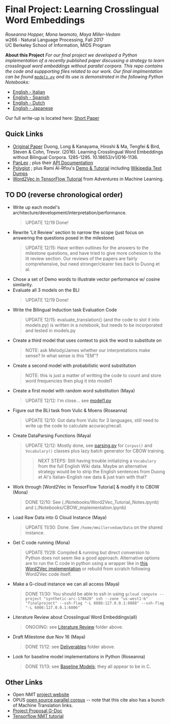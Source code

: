 # Final Project: Learning Crosslingual Word Embeddings
>   
_Roseanna Hopper, Mona Iwamoto, Maya Miller-Vedam_   
w266 : Natural Language Processing, Fall 2017    
UC Berkeley School of Information, MIDS Program  

**About this Project**
_For our final project we developed a Python implementation of a recently published paper discussing a strategy to learn crosslingual word embeddings without parallel corpora. This repo contains the code and suppporting files related to our work. Our final implmentation can be found [`models.py`](./Notebooks/models.py) and its use is demonstrated in the following Python Notebooks:_
* [English - Italian](./Notebooks/English-Italian_Embeddings.ipynb)
* [English - Spanish](./Notebooks/English-Spanish_Embeddings.ipynb)
* [English - Dutch](./ENotebooks/English-Dutch_Embeddings.ipynb)
* [English - Japanese](./Notebooks/English-Japanese_Embeddings.ipynb)

Our full write-up is located here: [Short Paper](https://github.com/r-hopper/W266-Fall-2017-Final-Project/blob/master/Deliverables/W266%20Fall%202017%20Final%20Project%20-%20Hopper%2C%20Iwamoto%2C%20Miller-Vedam.pdf)

## Quick Links
*  [Original Paper](https://arxiv.org/pdf/1606.09403.pdf) Duong, Long & Kanayama, Hiroshi & Ma, Tengfei & Bird, Steven & Cohn, Trevor. (2016). Learning Crosslingual Word Embeddings without Bilingual Corpora. 1285-1295. 10.18653/v1/D16-1136.
* [PanLex](https://panlex.org/) ; plus their [API Documentation](https://dev.panlex.org/api/)
* [Polyglot](http://polyglot.readthedocs.io/en/latest/modules.html) ; plus Rami Al-Rfou's [Demo & Tutorial](https://sites.google.com/site/rmyeid/projects/polyglot) including [Wikipedia Text Dumps](https://sites.google.com/site/rmyeid/projects/polyglot#TOC-Download-Wikipedia-Text-Dumps)
* [Word2Vec in TensorFlow Tutorial](http://adventuresinmachinelearning.com/word2vec-tutorial-tensorflow/) from Adventures in Machine Learning.

## TO DO (reverse chronological order)
* Write up each model's architecture/development/interpretation/performance.
  > UPDATE 12/19 Done!
* Rewrite 'Lit Review' section to narrow the scope (just focus on answering the questions posed in the milestone)
  > UPDATE 12/15: Have written outlines for the answers to the milestone questions, and have tried to give more cohesion to the lit review section. Our reviews of the papers are fairly comprehensive, but need stronger/clearer ties back to Duong et al.
* Chose a set of Demo words to illustrate vector performance w/ cosine similarity.
* Evaluate all 3 models on the BLI
  > UPDATE 12/19 Done!
* Write the Bilingual Induction task Evaluation Code
  > UPDATE 12/15: evaluate_translation() (and the code to slot it into models.py) is written in a notebook, but needs to be incorporated and tested in models.py
* Create a third model that uses context to pick the word to substitute on
  > NOTE: ask Melody/James whether our interpretations make sense? In what sense is this "EM"?
* Create a second model with probabilistic word substitution
  > NOTE: this is just a matter of writting the code to count and store word frequencies then plug it into model1
* Create a first model with random word substitution (Maya)
  > UPDATE 12/12: I'm close... see [model1.py](./Notebooks/model1.py)
* Figure out the BLI task from Vulic & Moens (Roseanna)
  > UPDATE 12/10: Got data from Vulic for 3 languages, still need to write up the code to calculate accuracy/recall.
* Create DataParsing Functions (Maya)
  > UPDATE 12/12: Mostly done, see [parsing.py](./Notebooks/parsing.py) for `Corpus()` and `Vocabulary()` classes plus lazy batch generator for CBOW training.
  >> NEXT STEPS: Still having trouble initializing a `Vocabulary` from the full English Wiki data. Maybe an alternative strategy would be to strip the English sentences from Duong et Al's Italian-English raw data & just train with that?
* Work through [Word2Vec in TensorFlow Tutorial] & modify it to CBOW (Mona)
  > DONE 12/10: See (./Notebooks/Word2Vec_Tutorial_Notes.ipynb) and (./Notebooks/CBOW_implementation.ipynb)
* Load Raw Data into G Cloud Instance (Maya)
  > UPDATE 11/30: Done. See `/home/mmillervedam/Data` on the shared instance.
* Get C code running (Mona)
  > UPDATE 11/28: Compiled & running but direct conversion to Python does not seem like a good approach. Alternative options are to run the C code in python using a wrapper like in [this Word2Vec implementation](https://github.com/danielfrg/word2vec/blob/master/setup.py) or rebuild from scratch following Word2Vec code itself.
* Make a G-cloud instance we can all access (Maya)
  > DONE 11/30: You should be able to ssh in using `gcloud compute --project "synthetic-arc-178620" ssh --zone "us-west1-b" "finalproject" --ssh-flag "-L 8888:127.0.0.1:8888" --ssh-flag  "-L 6006:127.0.0.1:6006"`
* Literature Review about Crosslingual Word Embeddings(all)
  > ONGOING: see [Literature Review](./LiteratureReview) folder above.
* Draft Milestone due Nov 16 (Maya)
  > DONE 11/12: see [Deliverables](./Deliverables) folder above.
* Look for baseline model implementations in Python (Roseanna)
  > DONE 11/13: see [Baseline Models](./BaselineModels); they all appear to be in C.


## Other Links
* Open NMT [project website](http://opennmt.net/FAQ/#where-can-i-get-training-data-for-translation-from-x-to-x)
* OPUS [open source parallel corpus](http://opus.nlpl.eu) -- note that this cite also has a bunch of Machine Translation links.
* [Project Proposal G-Doc](https://docs.google.com/document/d/1KetDWpYzTtGK18eEqWcLiTbOCSH0ReBHH3oOpfCfLaI/edit)
* [Tensorflow NMT tutorial](https://research.googleblog.com/2017/07/building-your-own-neural-machine.html)

